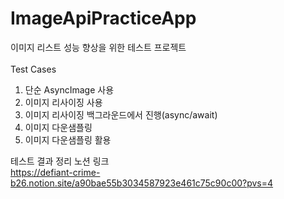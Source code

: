 # ImageApiPracticeApp
이미지 리스트 성능 향상을 위한 테스트 프로젝트
<br><br>
Test Cases<br>
1. 단순 AsyncImage 사용
2. 이미지 리사이징 사용
3. 이미지 리사이징 백그라운드에서 진행(async/await)
4. 이미지 다운샘플링
5. 이미지 다운샘플링 활용

테스트 결과 정리 노션 링크<br>
https://defiant-crime-b26.notion.site/a90bae55b3034587923e461c75c90c00?pvs=4
